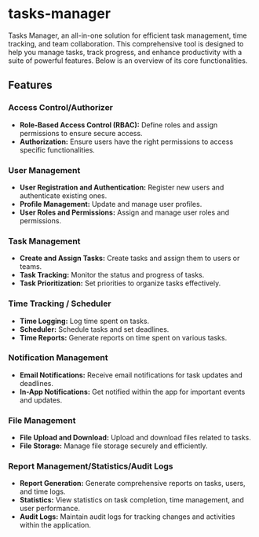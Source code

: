 # tasks-manager
Tasks Manager, an all-in-one solution for efficient task management, time tracking, and team collaboration. This comprehensive tool is designed to help you manage tasks, track progress, and enhance productivity with a suite of powerful features. Below is an overview of its core functionalities.

## Features

### Access Control/Authorizer
- **Role-Based Access Control (RBAC):** Define roles and assign permissions to ensure secure access.
- **Authorization:** Ensure users have the right permissions to access specific functionalities.

### User Management
- **User Registration and Authentication:** Register new users and authenticate existing ones.
- **Profile Management:** Update and manage user profiles.
- **User Roles and Permissions:** Assign and manage user roles and permissions.

### Task Management
- **Create and Assign Tasks:** Create tasks and assign them to users or teams.
- **Task Tracking:** Monitor the status and progress of tasks.
- **Task Prioritization:** Set priorities to organize tasks effectively.

### Time Tracking / Scheduler
- **Time Logging:** Log time spent on tasks.
- **Scheduler:** Schedule tasks and set deadlines.
- **Time Reports:** Generate reports on time spent on various tasks.

### Notification Management
- **Email Notifications:** Receive email notifications for task updates and deadlines.
- **In-App Notifications:** Get notified within the app for important events and updates.

### File Management
- **File Upload and Download:** Upload and download files related to tasks.
- **File Storage:** Manage file storage securely and efficiently.

### Report Management/Statistics/Audit Logs
- **Report Generation:** Generate comprehensive reports on tasks, users, and time logs.
- **Statistics:** View statistics on task completion, time management, and user performance.
- **Audit Logs:** Maintain audit logs for tracking changes and activities within the application.
